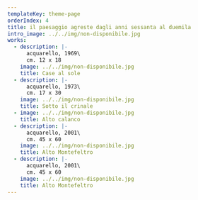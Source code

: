 ```yaml
---
templateKey: theme-page
orderIndex: 4
title: il paesaggio agreste dagli anni sessanta al duemila
intro_image: ../../img/non-disponibile.jpg
works:
  - description: |-
      acquarello, 1969\
      cm. 12 x 18
    image: ../../img/non-disponibile.jpg
    title: Case al sole
  - description: |-
      acquarello, 1973\
      cm. 17 x 30
    image: ../../img/non-disponibile.jpg
    title: Sotto il crinale
  - image: ../../img/non-disponibile.jpg
    title: Alto calanco
  - description: |-
      acquarello, 2001\
      cm. 45 x 60
    image: ../../img/non-disponibile.jpg
    title: Alto Montefeltro
  - description: |-
      acquarello, 2001\
      cm. 45 x 60
    image: ../../img/non-disponibile.jpg
    title: Alto Montefeltro
---
```


